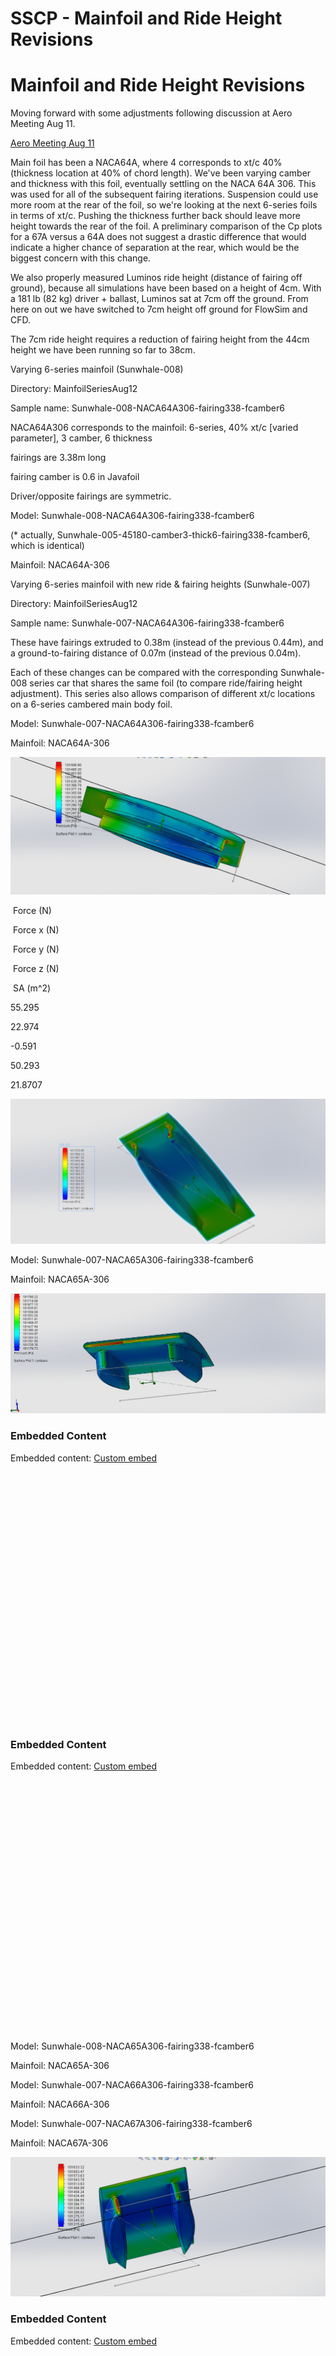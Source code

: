 # SSCP - Mainfoil and Ride Height Revisions

# Mainfoil and Ride Height Revisions

Moving forward with some adjustments following discussion at Aero Meeting Aug 11.

[ Aero Meeting Aug 11](/stanford.edu/testduplicationsscp/home/sscp-2014-2015/aero-2014-2015/sunwhale-design-meeting-notes)

Main foil has been a NACA64A, where 4 corresponds to xt/c 40% (thickness location at 40% of chord length). We've been varying camber and thickness with this foil, eventually settling on the NACA 64A 306. This was used for all of the subsequent fairing iterations. Suspension could use more room at the rear of the foil, so we're looking at the next 6-series foils in terms of xt/c. Pushing the thickness further back should leave more height towards the rear of the foil. A preliminary comparison of the Cp plots for a 67A versus a 64A does not suggest a drastic difference that would indicate a higher chance of separation at the rear, which would be the biggest concern with this change.

We also properly measured Luminos ride height (distance of fairing off ground), because all simulations have been based on a height of 4cm. With a 181 lb (82 kg) driver + ballast, Luminos sat at 7cm off the ground. From here on out we have switched to 7cm height off ground for FlowSim and CFD.

The 7cm ride height requires a reduction of fairing height from the 44cm height we have been running so far to 38cm. 

Varying 6-series mainfoil (Sunwhale-008)

Directory: MainfoilSeriesAug12

Sample name: Sunwhale-008-NACA64A306-fairing338-fcamber6

NACA64A306 corresponds to the mainfoil: 6-series, 40% xt/c [varied parameter], 3 camber, 6 thickness

fairings are 3.38m long

fairing camber is 0.6 in Javafoil

Driver/opposite fairings are symmetric.

Model: Sunwhale-008-NACA64A306-fairing338-fcamber6

(* actually, Sunwhale-005-45180-camber3-thick6-fairing338-fcamber6, which is identical)

Mainfoil: NACA64A-306

Varying 6-series mainfoil with new ride & fairing heights (Sunwhale-007)

Directory: MainfoilSeriesAug12

Sample name: Sunwhale-007-NACA64A306-fairing338-fcamber6

These have fairings extruded to 0.38m (instead of the previous 0.44m), and a ground-to-fairing distance of 0.07m (instead of the previous 0.04m). 

Each of these changes can be compared with the corresponding Sunwhale-008 series car that shares the same foil (to compare ride/fairing height adjustment). This series also allows comparison of different xt/c locations on a 6-series cambered main body foil.

Model: Sunwhale-007-NACA64A306-fairing338-fcamber6

Mainfoil: NACA64A-306

![](../../../../../assets/image_25d492950b.png)

 Force (N)

 Force x (N)   

 Force y (N)

 Force z (N)    

 SA (m^2)

55.295

22.974

-0.591

50.293

21.8707

![](../../../../../assets/image_ed48e19910.png)

Model: Sunwhale-007-NACA65A306-fairing338-fcamber6

Mainfoil: NACA65A-306

![](../../../../../assets/image_e69d7e1729.png)

### Embedded Content

Embedded content: [Custom embed]()

<iframe width="100%" height="400" src="" frameborder="0"></iframe>

### Embedded Content

Embedded content: [Custom embed]()

<iframe width="100%" height="400" src="" frameborder="0"></iframe>

Model: Sunwhale-008-NACA65A306-fairing338-fcamber6

Mainfoil: NACA65A-306

Model: Sunwhale-007-NACA66A306-fairing338-fcamber6

Mainfoil: NACA66A-306

Model: Sunwhale-007-NACA67A306-fairing338-fcamber6

Mainfoil: NACA67A-306

![](../../../../../assets/image_f02d94c8d5.png)

### Embedded Content

Embedded content: [Custom embed]()

<iframe width="100%" height="400" src="" frameborder="0"></iframe>

![](../../../../../assets/image_453ef483b3.png)

Model: Sunwhale-008-NACA66A306-fairing338-fcamber6

Mainfoil: NACA66A-306

Model: Sunwhale-008-NACA67A306-fairing338-fcamber6

Mainfoil: NACA67A-306

### Embedded Content

Embedded content: [Custom embed]()

<iframe width="100%" height="400" src="" frameborder="0"></iframe>

![](../../../../../assets/image_44b9f2dccb.png)

### Embedded Content

Embedded content: [Custom embed]()

<iframe width="100%" height="400" src="" frameborder="0"></iframe>

